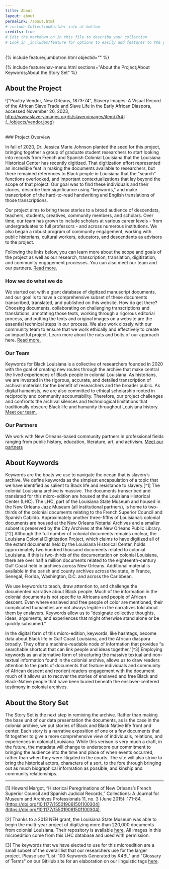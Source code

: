 ```yaml
---
title: About
layout: about
permalink: /about.html
# include CollectionBuilder info at bottom
credits: true
# Edit the markdown on in this file to describe your collection
# Look in _includes/feature for options to easily add features to the page
---
```


{% include feature/jumbotron.html objectid="" %}

{% include feature/nav-menu.html sections="About the Project;About Keywords;About the Story Set" %}

## About the Project

!["Poultry Vendor, New Orleans, 1873-74", Slavery Images: A Visual Record of the African Slave Trade and Slave Life in the Early African Diaspora, accessed November 26, 2023, http://www.slaveryimages.org/s/slaveryimages/item/754](../objects/vendor.jpeg)  

<br>
### Project Overview

In fall of 2020, Dr. Jessica Marie Johnson planted the seed for this project, bringing together a group of graduate student researchers to start looking into records from French and Spanish Colonial Louisiana that the Louisiana Historical Center has recently digitized. That digitization effort represented an incredible feat in making the documents available to researchers, but there remained references to Black people in Louisiana that the "search" functions overlooked, and important contextualizations that lay beyond the scope of that project. Our goal was to find these individuals and their stories, describe their significance using "keywords," and make transcription of the hard-to-read handwriting and English translations of those transcriptions.  

Our project aims to bring these stories to a broad audience of descendats, teachers, students, creatives, community members, and scholars. Over time, our team has grown to include scholars at various career levels - from undergraduates to full professors - and across numerous institutions. We also began a robust program of community engagement, working with public historians, cultural workers, educators, and descendants as advisors to the project.  

Following the links below, you can learn more about the scope and goals of the project as well as our research, transcription, translation, digitization, and community engagement processes. You can also meet our team and our partners. [Read more.](/keywords/overview)  

### How we do what we do

We started out with a giant database of digitized manuscript documents, and our goal is to have a comprehensive subset of these documents transcribed, translated, and published on this website. How do get there? Choosing documents, collaborating on challenging transcriptions and translations, annotating those texts, working through a rigorous editorial process, and putting the texts and original images on a website are the essential technical steps in our process. We also work closely with our community team to ensure that we work ethically and effectively to create an impactful project. Learn more about the nuts and bolts of our approach here. [Read more.](/keywords/how_we_do)

### Our Team

Keywords for Black Louisiana is a collective of researchers founded in 2020 with the goal of creating new routes through the archive that make central the lived experiences of Black people in colonial Louisiana. As historians, we are invested in the rigorous, accurate, and detailed transcription of archival materials for the benefit of researchers and the broader public. As digital humanists, we are also committed to ethical scholarship rooted in reciprocity and community accountability. Therefore, our project challenges and confronts the archival silences and technological limitations that traditionally obscure Black life and humanity throughout Louisiana history. [Meet our team.](/keywords/team)

### Our Partners

We work with New Orleans-based community partners in professional fields ranging from public history, education, literature, art, and activism. [Meet our partners](/keywords/partners)

## About Keywords  
Keywords are the boats we use to navigate the ocean that is slavery’s archive. We define keywords as the simplest encapsulation of a topic that we have identified as salient to Black life and resistance to slavery.[^1] The colonial Louisiana archive is massive. The documents transcribed and translated for this micro-edition are housed at the Louisiana Historical Center (LHC). The LHC, part of the Louisiana State Museum and housed in the New Orleans Jazz Museum (all institutional partners), is home to two-thirds of the colonial documents relating to the French Superior Council and Spanish Cabildo. Approximately another three-fifths of Louisiana’s colonial documents are housed at the New Orleans Notarial Archives and a smaller subset is preserved by the City Archives at the New Orleans Public Library.[^2] Although the full number of colonial documents remains unclear, the Louisiana Colonial Digitization Project, which claims to have digitized all of the extant documents held by the Louisiana Historical Center, holds approximately two hundred thousand documents related to colonial Louisiana. If this is two-thirds of the documentation on colonial Louisiana, there are over half a million documents related to the eighteenth-century Gulf Coast held in archives across New Orleans. Additional material is available in the parish and county archives across the state, in France, Senegal, Florida, Washington, D.C. and across the Caribbean.  

We use keywords to teach, draw attention to, and challenge the documented narrative about Black people. Much of the information in the colonial documents is not specific to Africans and people of African descent. Even where enslaved and free people of color are mentioned, their complicated humanities are not always legible in the narratives told about them by enslavers. Keywords allow us to “designate collective thoughts, ideas, arguments, and experiences that might otherwise stand alone or be quickly subsumed.”  

In the digital form of this micro-edition, keywords, like hashtags, become data about Black life in Gulf Coast Louisiana, and the African diaspora broadly. They offer a machine-readable node of information that provides “a searchable shortcut that can link people and ideas together.”[^3] Employing keywords as an alternative form of structuring the massive textual and non-textual information found in the colonial archive, allows us to draw readers attention to the parts of documents that feature individuals and community of African descent and reorient readers engagement with the document much of it allows us to recover the stories of enslaved and free Black and Black-Native people that have been buried beneath the enslaver-centered testimony in colonial archives.  


## About the Story Set  
The Story Set is the next step in remixing the archive. Rather than making the base unit of our data presentation the documents, as is the case in the colonial archive, we put stories of Black and Black Native life front and center. Each story is a narrative exposition of one or a few documents that fit together to give a more comprehensive view of individuals, relations, and experiences in colonial Louisiana. While this verison is very much a draft, in the future, the metadata will change to underscore our commitment to bringing the audience into the time and place of when events occurred, rather than when they were litigated in the courts. The site will also strive to bring the historical actors, characters of a sort, to the fore through bringing out as much biographical information as possible, and kinship and community relationships.

---
[1] Howard Margot, “Historical Peregrinations of New Orleans’s French Superior Council and Spanish Judicial Records,” Collections: A Journal for Museum and Archives Professionals 11, no. 3 (June 2015): 171–84, [https://doi.org/10.1177/155019061501100304](https://doi.org/10.1177/155019061501100304).

[2] Thanks to a 2013 NEH grant, the Louisiana State Museum was able to begin the multi-year project of digitizing more than 220,000 documents from colonial Louisiana. Their repository is available [here](https://www.lacolonialdocs.org/). All images in this microedition come from this LHC database and used with permission. 

[3] The keywords that we have elected to use for this microedition are a small subset of the overall list that our researchers use for the larger project. Please see "List: 100 Keywords Generated by K4BL" and "Glossary of Terms" on our GitHub site for an elaboration on our linguistic tags [here](https://github.com/lxcprojects/k4bl/tree/main/docs). 
